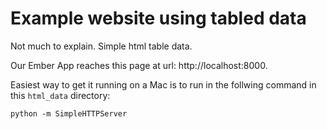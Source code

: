 # Example website using tabled data

Not much to explain.  Simple html table data.

Our Ember App reaches this page at url: http://localhost:8000.

Easiest way to get it running on a Mac is to run in the follwing command in this ```html_data``` directory:

```python -m SimpleHTTPServer```